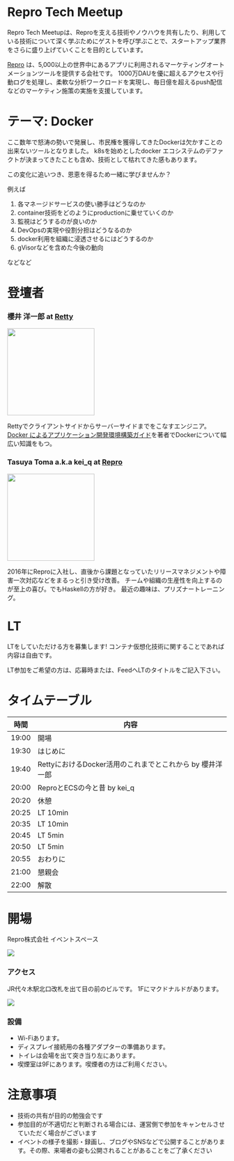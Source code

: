 # Repro Tech Meetup

Repro Tech Meetupは、Reproを支える技術やノウハウを共有したり、利用している技術について深く学ぶためにゲストを呼び学ぶことで、スタートアップ業界をさらに盛り上げていくことを目的としています。

[Repro](https://repro.io) は、5,000以上の世界中にあるアプリに利用されるマーケティングオートメーションツールを提供する会社です。
1000万DAUを優に超えるアクセスや行動ログを処理し、柔軟な分析ワークロードを実現し、毎日億を超えるpush配信などのマーケティン施策の実施を支援しています。

# テーマ: Docker

ここ数年で怒涛の勢いで発展し、市民権を獲得してきたDockerは欠かすことの出来ないツールとなりました。
k8sを始めとしたdocker エコシステムのデファクトが決まってきたことも含め、技術として枯れてきた感もあります。

この変化に追いつき、恩恵を得るため一緒に学びませんか？

例えば

1. 各マネージドサービスの使い勝手はどうなのか
1. container技術をどのようにproductionに乗せていくのか
1. 監視はどうするのが良いのか
1. DevOpsの実現や役割分担はどうなるのか
1. docker利用を組織に浸透させるにはどうするのか
1. gVisorなどを含めた今後の動向

などなど

# 登壇者

### 櫻井 洋一郎 at [Retty](https://corp.retty.me/)

<img src="https://scontent-nrt1-1.xx.fbcdn.net/v/t1.0-1/c194.46.572.572/s320x320/1011637_395795957199148_1857539277_n.jpg?_nc_cat=0&oh=128de92a3313aa5aa4e9055166ca5fc9&oe=5BE1C64A" width=200>

Rettyでクライアントサイドからサーバーサイドまでをこなすエンジニア。
[Docker によるアプリケーション開発環境構築ガイド](https://www.amazon.co.jp/Dockerによるアプリケーション開発環境構築ガイド-櫻井-洋一郎-ebook/dp/B07D3474QP/ref=asap_bc?ie=UTF8)を著者でDockerについて幅広い知識をもつ。

### Tasuya Toma a.k.a kei_q at [Repro](https://repro.io)

<img src="https://github.com/reproio/repro-tech-meetup/blob/master/meetups/1/images/kei_q.jpg?raw=true" width=200>

2016年にReproに入社し、直後から課題となっていたリリースマネジメントや障害一次対応などをまるっと引き受け改善。
チームや組織の生産性を向上するのが至上の喜び。でもHaskellの方が好き。
最近の趣味は、プリズナートレーニング。

# LT

LTをしていただける方を募集します!
コンテナ仮想化技術に関することであれば内容は自由です。

LT参加をご希望の方は、応募時または、FeedへLTのタイトルをご記入下さい。

# タイムテーブル

時間  | 内容
---   | ---
19:00 | 開場
19:30 | はじめに
19:40 | RettyにおけるDocker活用のこれまでとこれから by 櫻井洋一郎
20:00 | ReproとECSの今と昔 by kei_q
20:20 | 休憩
20:25 | LT 10min
20:35 | LT 10min
20:45 | LT 5min
20:50 | LT 5min
20:55 | おわりに
21:00 | 懇親会
22:00 | 解散

# 開場

Repro株式会社 イベントスペース

![](https://github.com/reproio/repro-tech-meetup/blob/master/assets/images/repro-event-space.png?raw=true)

### アクセス

JR代々木駅北口改札を出て目の前のビルです。
1Fにマクドナルドがあります。

![](https://github.com/reproio/repro-tech-meetup/blob/master/assets/images/repro-access-1.png?raw=true)

### 設備

- Wi-Fiあります。
- ディスプレイ接続用の各種アダプターの準備あります。
- トイレは会場を出て突き当り左にあります。
- 喫煙室は9Fにあります。喫煙者の方はご利用ください。

# 注意事項

- 技術の共有が目的の勉強会です
- 参加目的が不適切だと判断される場合には、運営側で参加をキャンセルさせていただく場合がございます
- イベントの様子を撮影・録画し、ブログやSNSなどで公開することがあります。その際、来場者の姿も公開されることがあることをご了承ください
